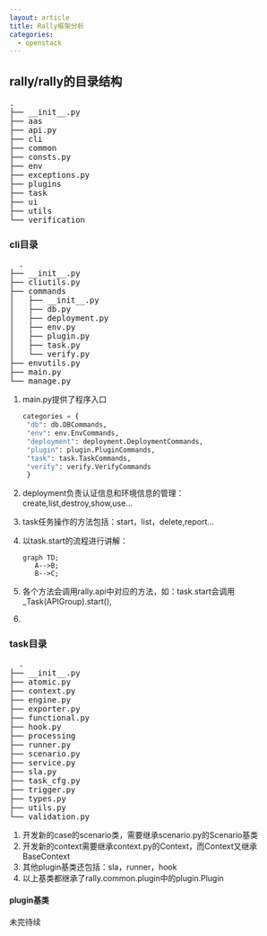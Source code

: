 ```yaml
---
layout: article  
title: Rally框架分析   
categories:  
  - openstack  
---
```

## rally/rally的目录结构
<pre>
.
├── __init__.py
├── aas
├── api.py
├── cli
├── common
├── consts.py
├── env
├── exceptions.py
├── plugins
├── task
├── ui
├── utils
└── verification
</pre>
### cli目录
<pre>
  .
├── __init__.py
├── cliutils.py
├── commands
│   ├── __init__.py
│   ├── db.py
│   ├── deployment.py
│   ├── env.py
│   ├── plugin.py
│   ├── task.py
│   └── verify.py
├── envutils.py
├── main.py
└── manage.py
</pre>

1. main.py提供了程序入口
   ```python
   categories = {
    "db": db.DBCommands,
    "env": env.EnvCommands,
    "deployment": deployment.DeploymentCommands,
    "plugin": plugin.PluginCommands,
    "task": task.TaskCommands,
    "verify": verify.VerifyCommands
    }
   ```
2. deployment负责认证信息和环境信息的管理：create,list,destroy,show,use...
3. task任务操作的方法包括：start，list，delete,report...
4. 以task.start的流程进行讲解：
   ```
   graph TD;
      A-->B;
      B-->C;
   ```

4. 各个方法会调用rally.api中对应的方法，如：task.start会调用_Task(APIGroup).start(),
5. 
### task目录
<pre>
  .
├── __init__.py
├── atomic.py
├── context.py
├── engine.py
├── exporter.py
├── functional.py
├── hook.py
├── processing
├── runner.py
├── scenario.py
├── service.py
├── sla.py
├── task_cfg.py
├── trigger.py
├── types.py
├── utils.py
└── validation.py
</pre>
1. 开发新的case的scenario类，需要继承scenario.py的Scenario基类
2. 开发新的context需要继承context.py的Context，而Context又继承BaseContext
3. 其他plugin基类还包括：sla，runner，hook
4. 以上基类都继承了rally.common.plugin中的plugin.Plugin
#### plugin基类
未完待续